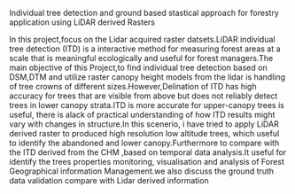 Individual tree detection and ground based stastical approach for forestry application using LiDAR derived Rasters

In this project,focus on the Lidar acquired raster datsets.LiDAR individual tree detection (ITD) is a interactive method for measuring forest areas at a scale that is meaningful ecologically and useful for forest managers.The main objective of this Project,to find individual tree detection based on DSM,DTM and utilize raster canopy height models from the lidar is handling of tree crowns of different sizes.However,Delination of ITD has high accuracy for trees that are visible from above but does not reliably detect trees in lower canopy strata.ITD is more accurate for upper-canopy trees is useful, there is alack of practical understanding of how ITD results might vary with changes in structure.In this scenerio, i have tried to apply LiDAR derived raster to produced high resolution low altitude trees, which useful to identify the abandoned and lower canopy.Furthermore to compare with the ITD derived from the CHM ,based on temporal data analysis.It useful for identify the trees properties monitoring, visualisation and analysis of Forest Geographical information Management.we also discuss the ground truth data validation compare with Lidar derived information
